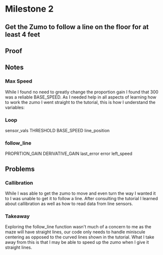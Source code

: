 # Milestone 2
## Get the Zumo to follow a line on the floor for at least 4 feet

## Proof


## Notes
### Max Speed
While I found no need to greatly change the proportion gain I found that 300 was a reliable BASE_SPEED. 
As I needed help in all aspects of learning how to work the zumo I went straight to the tutorial, this is how I understand the variables:
### Loop
sensor_vals
THRESHOLD 
BASE_SPEED
line_position
### follow_line
PROPRTION_GAIN
DERIVATIVE_GAIN
last_error
error
left_speed

## Problems
### Callibration
While I was able to get the zumo to move and even turn the way I wanted it to I was unable to get it to follow a line. After consulting the tutorial I learned about callibration as well as how to read data from line sensors.
### Takeaway
Exploring the follow_line function wasn't much of a concern to me as the maze will have straight lines, our code only needs to handle miniscule centering as opposed to the curved lines shown in the tutorial. What I take away from this is that I may be able to speed up the zumo when I give it straight lines.
